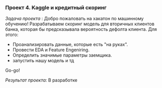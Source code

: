 ### Проект 4. Kaggle и кредитный скоринг
*Задача проекта* : Добро пожаловать на хакатон по машинному обучению!
Разрабатываем скоринг модель для вторичных клиентов банка, которая бы предсказывала вероятность дефолта клиента. Для этого:

*    Проанализировать данные, которые есть "на руках".
*    Провести EDA и Feature Engeniring.
*    Определить значимые параметры заемщика.
*    запустить нашу модель и тд

Go-go!

*Результат проекта*: В разработке